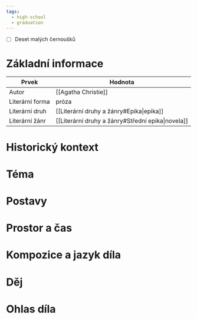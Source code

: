```yaml
---
tags:
  - high-school
  - graduation
---
```

- [ ] Deset malých černoušků
# Základní informace
| Prvek           | Hodnota                                           |
| --------------- | ------------------------------------------------- |
| Autor           | [[Agatha Christie]]                               |
| Literární forma | próza                                             |
| Literární druh  | [[Literární druhy a žánry#Epika\|epika]]          |
| Literární žánr  | [[Literární druhy a žánry#Střední epika\|novela]] |
# Historický kontext
# Téma
# Postavy
# Prostor a čas
# Kompozice a jazyk díla
# Děj
# Ohlas díla